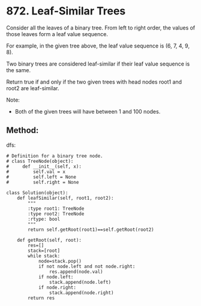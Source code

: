 # 872. Leaf-Similar Trees

Consider all the leaves of a binary tree.  From left to right order, the values of those leaves form a leaf value sequence.

For example, in the given tree above, the leaf value sequence is (6, 7, 4, 9, 8).

Two binary trees are considered leaf-similar if their leaf value sequence is the same.

Return true if and only if the two given trees with head nodes root1 and root2 are leaf-similar.

 

Note:

- Both of the given trees will have between 1 and 100 nodes.

## Method:

dfs:

    # Definition for a binary tree node.
    # class TreeNode(object):
    #     def __init__(self, x):
    #         self.val = x
    #         self.left = None
    #         self.right = None
    
    class Solution(object):
        def leafSimilar(self, root1, root2):
            """
            :type root1: TreeNode
            :type root2: TreeNode
            :rtype: bool
            """
            return self.getRoot(root1)==self.getRoot(root2)
            
        def getRoot(self, root):
            res=[]
            stack=[root]
            while stack:
                node=stack.pop()
                if not node.left and not node.right:
                    res.append(node.val)
                if node.left:
                    stack.append(node.left)
                if node.right:
                    stack.append(node.right)
            return res